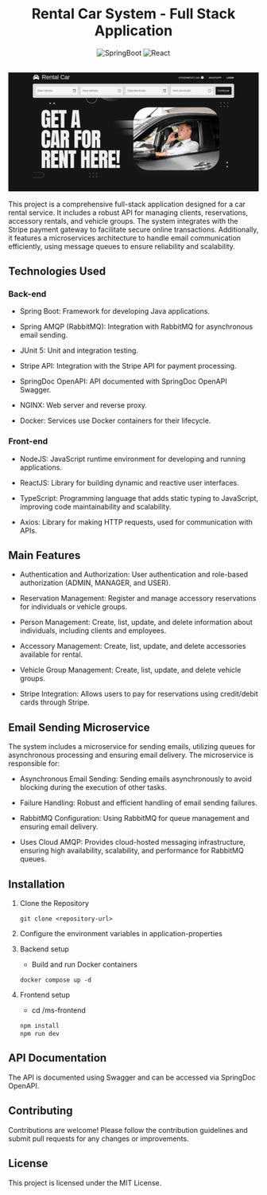 <div align="center">

# Rental Car System - Full Stack Application

<div>
  <img alt="SpringBoot" src="https://img.shields.io/badge/Spring_Boot-6DB33F?style=for-the-badge&logo=spring-boot&logoColor=white">
  <img alt="React" src="https://img.shields.io/badge/React-20232A?style=for-the-badge&logo=react&logoColor=61DAFB">
</div>
<br />

</div>

![home](ms-frontend/src/assets/images/home.png)

This project is a comprehensive full-stack application designed for a car rental service. It includes a robust API for managing clients, reservations, accessory rentals, and vehicle groups. The system integrates with the Stripe payment gateway to facilitate secure online transactions. Additionally, it features a microservices architecture to handle email communication efficiently, using message queues to ensure reliability and scalability.

## Technologies Used

### Back-end
- Spring Boot: Framework for developing Java applications.

- Spring AMQP (RabbitMQ): Integration with RabbitMQ for asynchronous email sending.

- JUnit 5: Unit and integration testing.

- Stripe API: Integration with the Stripe API for payment processing.

- SpringDoc OpenAPI: API documented with SpringDoc OpenAPI Swagger.

- NGINX: Web server and reverse proxy.

- Docker: Services use Docker containers for their lifecycle.

### Front-end
- NodeJS: JavaScript runtime environment for developing and running applications.

- ReactJS: Library for building dynamic and reactive user interfaces.

- TypeScript:  Programming language that adds static typing to JavaScript, improving code maintainability and scalability.

- Axios: Library for making HTTP requests, used for communication with APIs.

## Main Features
- Authentication and Authorization: User authentication and role-based authorization (ADMIN, MANAGER, and USER).

- Reservation Management: Register and manage accessory reservations for individuals or vehicle groups.

- Person Management: Create, list, update, and delete information about individuals, including clients and employees.

- Accessory Management: Create, list, update, and delete accessories available for rental.

- Vehicle Group Management: Create, list, update, and delete vehicle groups.

- Stripe Integration: Allows users to pay for reservations using credit/debit cards through Stripe.

## Email Sending Microservice
The system includes a microservice for sending emails, utilizing queues for asynchronous processing and ensuring email delivery. The microservice is responsible for:

- Asynchronous Email Sending: Sending emails asynchronously to avoid blocking during the execution of other tasks.

- Failure Handling: Robust and efficient handling of email sending failures.

- RabbitMQ Configuration: Using RabbitMQ for queue management and ensuring email delivery.

- Uses Cloud AMQP: Provides cloud-hosted messaging infrastructure, ensuring high availability, scalability, and performance for RabbitMQ queues.

## Installation

1. Clone the Repository
    ```
    git clone <repository-url>
    ```

2. Configure the environment variables in application-properties


3. Backend setup

    - Build and run Docker containers
    
    ```
    docker compose up -d
    ```
   
4. Frontend setup

    - cd /ms-frontend
   
    ```
    npm install
    npm run dev
    ```
   
## API Documentation
The API is documented using Swagger and can be accessed via SpringDoc OpenAPI.

## Contributing
Contributions are welcome! Please follow the contribution guidelines and submit pull requests for any changes or improvements.

## License
This project is licensed under the MIT License.
